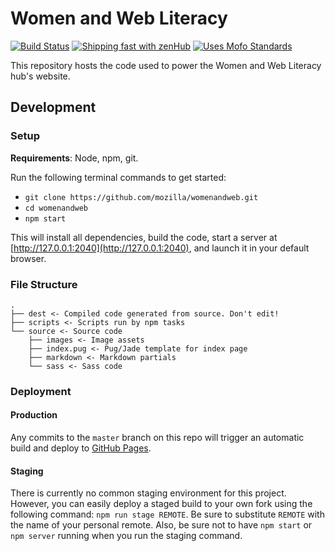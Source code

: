 # Women and Web Literacy

[![Build Status](https://travis-ci.org/mozilla/womenandweb.svg)](https://travis-ci.org/mozilla/womenandweb)
[![Shipping fast with zenHub](https://raw.githubusercontent.com/ZenHubIO/support/master/zenhub-badge.png)](https://zenhub.com)
[![Uses Mofo Standards](https://MozillaFoundation.github.io/mofo-standards/badge.svg)](https://github.com/MozillaFoundation/mofo-standards)

This repository hosts the code used to power the Women and Web Literacy hub's website.

## Development

### Setup

**Requirements**: Node, npm, git.

Run the following terminal commands to get started:

- `git clone https://github.com/mozilla/womenandweb.git`
- `cd womenandweb`
- `npm start`

This will install all dependencies, build the code, start a server at [http://127.0.0.1:2040](http://127.0.0.1:2040), and launch it in your default browser.

### File Structure

```
.
├── dest <- Compiled code generated from source. Don't edit!
├── scripts <- Scripts run by npm tasks
└── source <- Source code
    ├── images <- Image assets
    ├── index.pug <- Pug/Jade template for index page
    ├── markdown <- Markdown partials
    └── sass <- Sass code
```

### Deployment

#### Production

Any commits to the `master` branch on this repo will trigger an automatic build and deploy to [GitHub Pages](https://mozilla.github.io/womenandweb/).

#### Staging

There is currently no common staging environment for this project. However, you can easily deploy a staged build to your own fork using the following command: `npm run stage REMOTE`. Be sure to substitute `REMOTE` with the name of your personal remote. Also, be sure not to have `npm start` or `npm server` running when you run the staging command.
